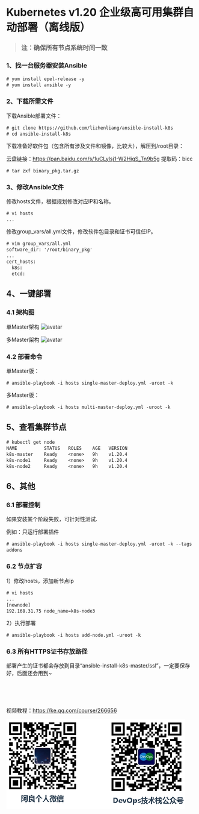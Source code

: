 # Kubernetes v1.20 企业级高可用集群自动部署（离线版）
>### 注：确保所有节点系统时间一致

### 1、找一台服务器安装Ansible
```
# yum install epel-release -y
# yum install ansible -y
```
### 2、下载所需文件

下载Ansible部署文件：

```
# git clone https://github.com/lizhenliang/ansible-install-k8s
# cd ansible-install-k8s
```

下载准备好软件包（包含所有涉及文件和镜像，比较大），解压到/root目录：

云盘链接：https://pan.baidu.com/s/1uCLylsj1-W2HigS_Tn9b5g 
提取码：bicc 
```
# tar zxf binary_pkg.tar.gz
```
### 3、修改Ansible文件

修改hosts文件，根据规划修改对应IP和名称。

```
# vi hosts
...
```
修改group_vars/all.yml文件，修改软件包目录和证书可信任IP。

```
# vim group_vars/all.yml
software_dir: '/root/binary_pkg'
...
cert_hosts:
  k8s:
  etcd:
```
## 4、一键部署
### 4.1 架构图
单Master架构
![avatar](https://github.com/lizhenliang/ansible-install-k8s/blob/master/single-master.jpg)

多Master架构
![avatar](https://github.com/lizhenliang/ansible-install-k8s/blob/master/multi-master.jpg)
### 4.2 部署命令
单Master版：
```
# ansible-playbook -i hosts single-master-deploy.yml -uroot -k
```
多Master版：
```
# ansible-playbook -i hosts multi-master-deploy.yml -uroot -k
```

## 5、查看集群节点
```
# kubectl get node
NAME          STATUS   ROLES    AGE   VERSION
k8s-master    Ready    <none>   9h    v1.20.4
k8s-node1     Ready    <none>   9h    v1.20.4
k8s-node2     Ready    <none>   9h    v1.20.4
```

## 6、其他
### 6.1 部署控制
如果安装某个阶段失败，可针对性测试.

例如：只运行部署插件
```
# ansible-playbook -i hosts single-master-deploy.yml -uroot -k --tags addons
```

### 6.2 节点扩容
1）修改hosts，添加新节点ip
```
# vi hosts
...
[newnode]
192.168.31.75 node_name=k8s-node3
```
2）执行部署
```
# ansible-playbook -i hosts add-node.yml -uroot -k
```
### 6.3 所有HTTPS证书存放路径
部署产生的证书都会存放到目录“ansible-install-k8s-master/ssl”，一定要保存好，后面还会用到~


<br/>
<br/>
<br/>

视频教程：https://ke.qq.com/course/266656

![avatar](https://github.com/lizhenliang/Shell-Python-Document/blob/master/%E8%81%94%E7%B3%BB%E6%96%B9%E5%BC%8F.png)
